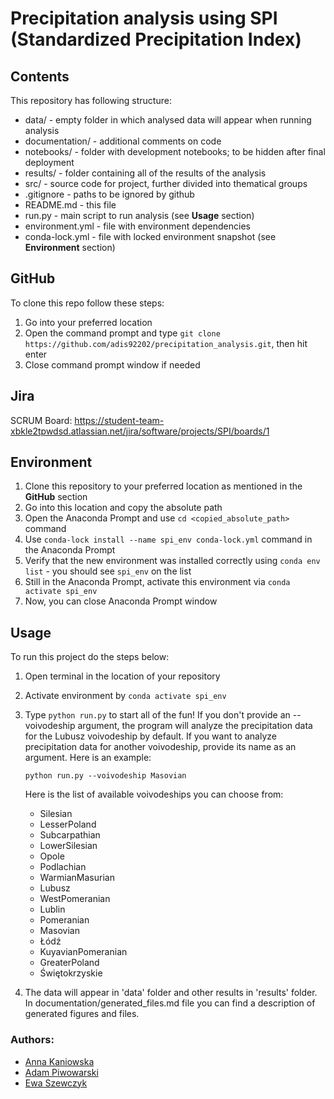 # Precipitation analysis using SPI (Standardized Precipitation Index)

## Contents
This repository has following structure:
- data/ - empty folder in which analysed data will appear when running analysis
- documentation/ - additional comments on code
- notebooks/ - folder with development notebooks; to be hidden after final deployment
- results/ - folder containing all of the results of the analysis
- src/ - source code for project, further divided into thematical groups
- .gitignore - paths to be ignored by github
- README.md - this file
- run.py - main script to run analysis (see **Usage** section)
- environment.yml - file with environment dependencies
- conda-lock.yml - file with locked environment snapshot (see **Environment** section)


## GitHub
To clone this repo follow these steps:
1. Go into your preferred location
2. Open the command prompt and type `git clone https://github.com/adis92202/precipitation_analysis.git`, then hit enter
3. Close command prompt window if needed

## Jira
SCRUM Board: https://student-team-xbkle2tpwdsd.atlassian.net/jira/software/projects/SPI/boards/1

## Environment
1. Clone this repository to your preferred location as mentioned in the **GitHub** section
2. Go into this location and copy the absolute path
3. Open the Anaconda Prompt and use `cd <copied_absolute_path>` command
4. Use `conda-lock install --name spi_env conda-lock.yml` command in the Anaconda Prompt
5. Verify that the new environment was installed correctly using `conda env list` - you should see `spi_env` on the list
6. Still in the Anaconda Prompt, activate this environment via `conda activate spi_env`
7. Now, you can close Anaconda Prompt window

## Usage
To run this project do the steps below:
1. Open terminal in the location of your repository
2. Activate environment by `conda activate spi_env`
3. Type `python run.py` to start all of the fun! If you don't provide an --voivodeship argument, the program will analyze the precipitation data for the Lubusz voivodeship by default. If you want to analyze precipitation data for another voivodeship, provide its name as an argument. Here is an example:

    `python run.py --voivodeship Masovian`

    Here is the list of available voivodeships you can choose from:
    - Silesian
    - LesserPoland
    - Subcarpathian
    - LowerSilesian
    - Opole
    - Podlachian
    - WarmianMasurian
    - Lubusz
    - WestPomeranian
    - Lublin
    - Pomeranian
    - Masovian
    - Łódź
    - KuyavianPomeranian
    - GreaterPoland
    - Świętokrzyskie
4. The data will appear in 'data' folder and other results in 'results' folder. In documentation/generated_files.md file you can find a description of generated figures and files.

### Authors:
- [Anna Kaniowska](https://github.com/ania15)
- [Adam Piwowarski](https://github.com/adis92202)
- [Ewa Szewczyk](https://github.com/drateffka)